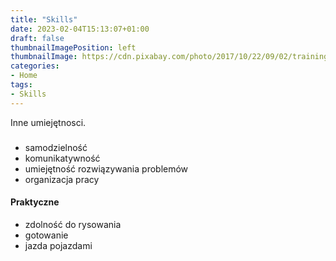 ```yaml
---
title: "Skills"
date: 2023-02-04T15:13:07+01:00
draft: false
thumbnailImagePosition: left
thumbnailImage: https://cdn.pixabay.com/photo/2017/10/22/09/02/training-2877134_1280.jpg
categories:
- Home
tags:
- Skills
---
```


Inne umiejętnosci.

<!--more-->
  
###

- samodzielność
- komunikatywność
- umiejętność rozwiązywania problemów
- organizacja pracy  

#### Praktyczne

- zdolność do rysowania
- gotowanie
- jazda pojazdami




